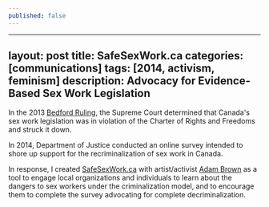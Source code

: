 ```yaml
---
published: false
---
```


---
layout: post
title: SafeSexWork.ca
categories: [communications]
tags: [2014, activism, feminism]
description: Advocacy for Evidence-Based Sex Work Legislation
---

In the 2013 [Bedford Ruling](http://www.cbc.ca/news/politics/supreme-court-strikes-down-canada-s-prostitution-laws-1.2471572), the Supreme Court determined that Canada's sex work legislation was in violation of the Charter of Rights and Freedoms and struck it down.

In 2014, Department of Justice conducted an online survey intended to shore up support for the recriminalization of sex work in Canada.

In response, I created [SafeSexWork.ca](http://safesexwork.ca) with artist/activist [Adam Brown](http://madanworb.com) as a tool to engage local organizations and individuals to learn about the dangers to sex workers under the criminalization model, and to encourage them to complete the survey advocating for complete decriminalization.

